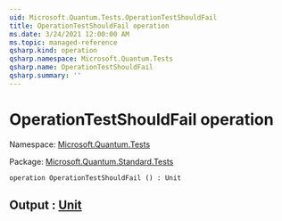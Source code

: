 ```yaml
---
uid: Microsoft.Quantum.Tests.OperationTestShouldFail
title: OperationTestShouldFail operation
ms.date: 3/24/2021 12:00:00 AM
ms.topic: managed-reference
qsharp.kind: operation
qsharp.namespace: Microsoft.Quantum.Tests
qsharp.name: OperationTestShouldFail
qsharp.summary: ''
---
```


# OperationTestShouldFail operation

Namespace: [Microsoft.Quantum.Tests](xref:Microsoft.Quantum.Tests)

Package: [Microsoft.Quantum.Standard.Tests](https://nuget.org/packages/Microsoft.Quantum.Standard.Tests)




```qsharp
operation OperationTestShouldFail () : Unit
```


## Output : [Unit](xref:microsoft.quantum.lang-ref.unit)

